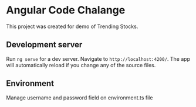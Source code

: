 # Angular Code Chalange

This project was created for demo of Trending Stocks.

## Development server

Run `ng serve` for a dev server. Navigate to `http://localhost:4200/`. The app will automatically reload if you change any of the source files.

## Environment 

Manage username and password field on environment.ts file 

